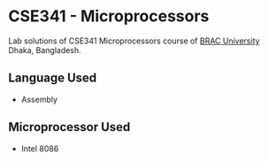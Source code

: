 # CSE341 - Microprocessors

Lab solutions of CSE341 Microprocessors course of [BRAC University](https://www.bracu.ac.bd/) Dhaka, Bangladesh.

## Language Used
+ Assembly

## Microprocessor Used
+ Intel 8086


